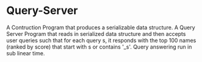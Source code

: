 # Query-Server
A Contruction Program that produces a serializable data structure.
A Query Server Program that reads in serialized data structure and then accepts user queries such that for each query s, it responds with the top 100 names (ranked by score) that start with s or contains '_s'. Query answering run in sub linear time.